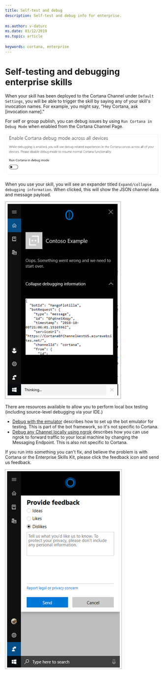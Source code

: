 ```yaml
---
title: Self-test and debug
description: Self-test and debug info for enterprise.

ms.author: v-daturc
ms.date: 03/12/2019
ms.topic: article

keywords: cortana, enterprise
---
```


# Self-testing and debugging enterprise skills

When your skill has been deployed to the Cortana Channel under `Default Settings`, you will be able to trigger the skill by saying any of your skill's invocation names. For example, you might say, "Hey Cortana, ask [invocation name]."

For self or group publish, you can debug issues by using `Run Cortana in Debug Mode` when enabled from the Cortana Channel Page.

![Enable debug mode](../media/images/self-test-and-debug-01.png)

When you use your skill, you will see an expander titled `Expand/collapse debugging information`. When clicked, this will show the JSON channel data and message payload.

![Show debug information](../media/images/self-test-and-debug-02.png)

There are resources available to allow you to perform local box testing (including source-level debugging via your IDE.)

- [Debug with the emulator](https://docs.microsoft.com/en-us/azure/bot-service/bot-service-debug-emulator?view=azure-bot-service-3.0) describes how to set up the bot emulator for testing. This is part of the bot framework, so it's not specific to Cortana.
- [Debug any Channel locally using ngrok](https://blog.botframework.com/2017/10/19/debug-channel-locally-using-ngrok/) describes how you can use ngrok to forward traffic to your local machine by changing the Messaging Endpoint. This is also not specific to Cortana.

If you run into something you can't fix, and believe the problem is with Cortana or the Enterprise Skills Kit, please click the feedback icon and send us feedback.

![Provide feedback](../media/images/self-test-and-debug-03.png)